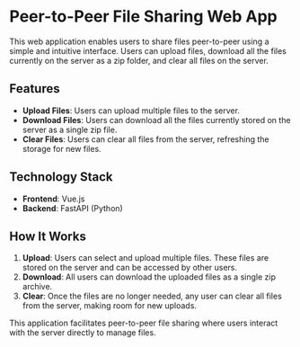 # Peer-to-Peer File Sharing Web App

This web application enables users to share files peer-to-peer using a simple and intuitive interface. Users can upload files, download all the files currently on the server as a zip folder, and clear all files on the server.

## Features

- **Upload Files**: Users can upload multiple files to the server.
- **Download Files**: Users can download all the files currently stored on the server as a single zip file.
- **Clear Files**: Users can clear all files from the server, refreshing the storage for new files.

## Technology Stack

- **Frontend**: Vue.js
- **Backend**: FastAPI (Python)

## How It Works

1. **Upload**: Users can select and upload multiple files. These files are stored on the server and can be accessed by other users.
2. **Download**: All users can download the uploaded files as a single zip archive.
3. **Clear**: Once the files are no longer needed, any user can clear all files from the server, making room for new uploads.

This application facilitates peer-to-peer file sharing where users interact with the server directly to manage files.

